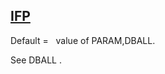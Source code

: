 ## [IFP](https://nexus.hexagon.com/documentationcenter/bundle/MSC_Nastran_2022.4/page/Nastran_Combined_Book/qrg/parameters/TOC.IFP.xhtml)

Default =    value of PARAM,DBALL.

See  DBALL .

